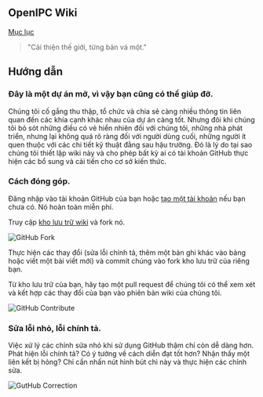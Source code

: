 ## OpenIPC Wiki
[Mục lục](../README.md)

> "Cải thiện thế giới, từng bản vá một."

Hướng dẫn
---

### Đây là một dự án mở, vì vậy bạn cũng có thể giúp đỡ.

Chúng tôi cố gắng thu thập, tổ chức và chia sẻ càng nhiều thông tin liên quan đến các khía cạnh khác nhau của dự án càng tốt. Nhưng đôi khi chúng tôi bỏ sót những điều có vẻ hiển nhiên đối với chúng tôi, những nhà phát triển, nhưng lại không quá rõ ràng đối với người dùng cuối, những người ít quen thuộc với các chi tiết kỹ thuật đằng sau hậu trường. Đó là lý do tại sao chúng tôi thiết lập wiki này và cho phép bất kỳ ai có tài khoản GitHub thực hiện các bổ sung và cải tiến cho cơ sở kiến thức.

### Cách đóng góp.

Đăng nhập vào tài khoản GitHub của bạn hoặc [tạo một tài khoản][gh-signup] nếu bạn chưa có. Nó hoàn toàn miễn phí.

Truy cập [kho lưu trữ wiki](https://github.com/openIPC/wiki/) và fork nó.

![GitHub Fork](../images/gh-fork.webp)

Thực hiện các thay đổi (sửa lỗi chính tả, thêm một bản ghi khác vào bảng hoặc viết một bài viết mới) và commit chúng vào fork kho lưu trữ của riêng bạn.

Từ kho lưu trữ của bạn, hãy tạo một pull request để chúng tôi có thể xem xét và kết hợp các thay đổi của bạn vào phiên bản wiki của chúng tôi.

![GitHub Contribute](../images/gh-contribute.webp)

### Sửa lỗi nhỏ, lỗi chính tả.

Việc xử lý các chỉnh sửa nhỏ khi sử dụng GitHub thậm chí còn dễ dàng hơn. Phát hiện lỗi chính tả? Có ý tưởng về cách diễn đạt tốt hơn? Nhận thấy một liên kết bị hỏng? Chỉ cần nhấn nút hình bút chì này và thực hiện các chỉnh sửa.

![GutHub Correction](../images/gh-correction.webp)

[gh-signup]: https://github.com/signup
